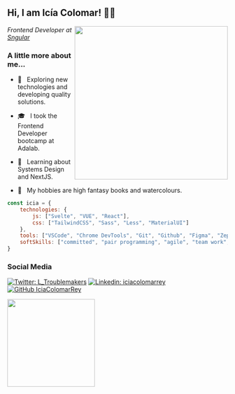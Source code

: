 <h2> Hi, I am Icía Colomar! 👋🏻 </h2>

<img align='right' src="https://github.com/IciaColomarRey/IciaColomarRey/assets/33415223/5d9d6a3b-5d5f-4161-9f1c-5b762b7acff1" width="350">

<p><em>Frontend Developer at  <a href="https://www.sngular.com/">Sngular</a></em></p>


### A little more about me...

- 🤔 &nbsp; Exploring new technologies and developing quality solutions.

- 🎓 &nbsp; I took the Frontend Developer bootcamp at Adalab.

- 🌱 &nbsp; Learning about Systems Design and NextJS.

- 🎨 &nbsp; My hobbies are high fantasy books and watercolours.

```javascript
const icia = {
    technologies: {
        js: ["Svelte", "VUE", "React"],
        css: ["TailwindCSS", "Sass", "Less", "MaterialUI"]
    },
    tools: ["VSCode", "Chrome DevTools", "Git", "Github", "Figma", "Zeplin", "Invission", "Atlassian Tools"],
    softSkills: ["committed", "pair programming", "agile", "team work", "proactive communication"]
}
```

### Social Media
[![Twitter: L_Troublemakers](https://img.shields.io/twitter/follow/L_Troublemakers?style=social)](https://twitter.com/L_Troublemakers)
[![Linkedin: iciacolomarrey](https://img.shields.io/badge/-Linkedin-blue?style=flat-square&logo=Linkedin&logoColor=white&link=https://www.linkedin.com/in/iciacolomarrey/)](https://www.linkedin.com/in/thaianebraga/)
[![GitHub IciaColomarRey](https://img.shields.io/github/followers/IciaColomarRey?label=follow&style=social)](https://github.com/IciaColomarRey)

<img align='center' src="https://media.giphy.com/media/v1.Y2lkPTc5MGI3NjExbGEyZnh4emdrcHY5azM2Nmg5NTFsOW8xNGkyZ2xuaGowMXFnZnBhOSZlcD12MV9pbnRlcm5hbF9naWZfYnlfaWQmY3Q9Zw/YOYrc49H7XWmpXptTw/giphy.gif" width="200">
